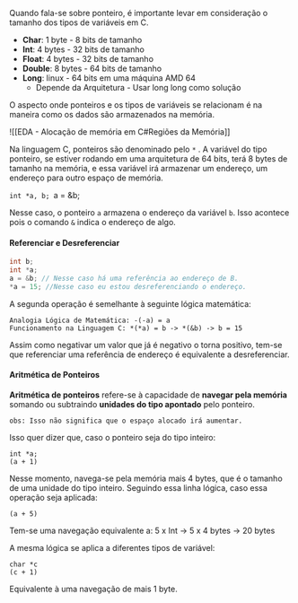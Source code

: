 Quando fala-se sobre ponteiro, é importante levar em consideração o tamanho dos tipos de variáveis em C.

- **Char**: 1 byte - 8 bits de tamanho
- **Int**: 4 bytes - 32 bits de tamanho
- **Float**: 4 bytes - 32 bits de tamanho
- **Double**: 8 bytes - 64 bits de tamanho 
- **Long**: linux - 64 bits em uma máquina AMD 64
	- Depende da Arquitetura - Usar long long como solução

O aspecto onde ponteiros e os tipos de variáveis se relacionam é na maneira como os dados são armazenados na memória. 

![[EDA - Alocação de memória em C#Regiões da Memória]]

Na linguagem C, ponteiros são denominado pelo `*` . A variável do tipo ponteiro, se estiver rodando em uma arquitetura de 64 bits, terá 8 bytes de tamanho na memória,  e essa variável irá armazenar um endereço, um endereço para outro espaço de memória.

`int *a, b;
`a = &b; 

Nesse caso, o ponteiro `a` armazena o endereço da variável `b`. Isso acontece pois o comando `&` indica o endereço de algo.

#### **Referenciar e Desreferenciar**

```c
int b;
int *a;
a = &b; // Nesse caso há uma referência ao endereço de B.
*a = 15; //Nesse caso eu estou desreferenciando o endereço.
```

A segunda operação é semelhante à seguinte lógica matemática:

	Analogia Lógica de Matemática: -(-a) = a  
	Funcionamento na Linguagem C: *(*a) = b -> *(&b) -> b = 15 

Assim como negativar um valor que já é negativo o torna positivo, tem-se que referenciar uma referência de endereço é equivalente a desreferenciar.

#### Aritmética de Ponteiros

**Aritmética de ponteiros** refere-se à capacidade de **navegar pela memória** somando ou subtraindo **unidades do tipo apontado** pelo ponteiro. 

	obs: Isso não significa que o espaço alocado irá aumentar.

  Isso quer dizer que, caso o ponteiro seja do tipo inteiro:

	int *a;
	(a + 1)

Nesse momento, navega-se pela memória mais 4 bytes, que é o tamanho de uma unidade do tipo inteiro. Seguindo essa linha lógica, caso essa operação seja aplicada:

	(a + 5)

Tem-se uma navegação equivalente a:
	5 x Int -> 5 x 4 bytes -> 20  bytes

A mesma lógica se aplica a diferentes tipos de variável:

	char *c
	(c + 1)

Equivalente à uma navegação de mais 1 byte.
